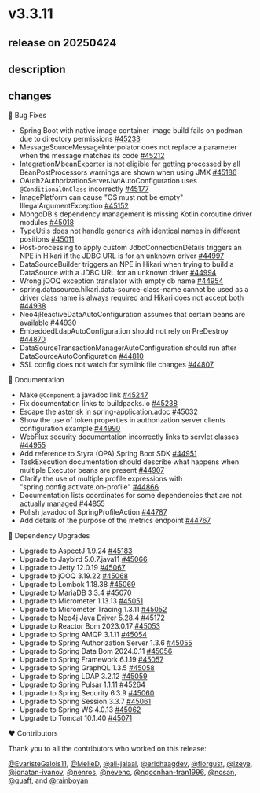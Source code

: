 # v3.3.11

## release on 20250424
## description
## changes
🐞 Bug Fixes

* Spring Boot with native image container image build fails on podman due to directory permissions <a href="https://github.com/spring-projects/spring-boot/issues/45233" data-hovercard-type="issue" data-hovercard-url="/spring-projects/spring-boot/issues/45233/hovercard">#45233</a>
* MessageSourceMessageInterpolator does not replace a parameter when the message matches its code <a href="https://github.com/spring-projects/spring-boot/pull/45212" data-hovercard-type="pull_request" data-hovercard-url="/spring-projects/spring-boot/pull/45212/hovercard">#45212</a>
* IntegrationMbeanExporter is not eligible for getting processed by all BeanPostProcessors warnings are shown when using JMX <a href="https://github.com/spring-projects/spring-boot/issues/45186" data-hovercard-type="issue" data-hovercard-url="/spring-projects/spring-boot/issues/45186/hovercard">#45186</a>
* OAuth2AuthorizationServerJwtAutoConfiguration uses <code>@ConditionalOnClass</code> incorrectly <a href="https://github.com/spring-projects/spring-boot/issues/45177" data-hovercard-type="issue" data-hovercard-url="/spring-projects/spring-boot/issues/45177/hovercard">#45177</a>
* ImagePlatform can cause "OS must not be empty" IllegalArgumentException <a href="https://github.com/spring-projects/spring-boot/issues/45152" data-hovercard-type="issue" data-hovercard-url="/spring-projects/spring-boot/issues/45152/hovercard">#45152</a>
* MongoDB's dependency management is missing Kotlin coroutine driver modules <a href="https://github.com/spring-projects/spring-boot/pull/45018" data-hovercard-type="pull_request" data-hovercard-url="/spring-projects/spring-boot/pull/45018/hovercard">#45018</a>
* TypeUtils does not handle generics with identical names in different positions <a href="https://github.com/spring-projects/spring-boot/pull/45011" data-hovercard-type="pull_request" data-hovercard-url="/spring-projects/spring-boot/pull/45011/hovercard">#45011</a>
* Post-processing to apply custom JdbcConnectionDetails triggers an NPE in Hikari if the JDBC URL is for an unknown driver <a href="https://github.com/spring-projects/spring-boot/issues/44997" data-hovercard-type="issue" data-hovercard-url="/spring-projects/spring-boot/issues/44997/hovercard">#44997</a>
* DataSourceBuilder triggers an NPE in Hikari when trying to build a DataSource with a JDBC URL for an unknown driver <a href="https://github.com/spring-projects/spring-boot/issues/44994" data-hovercard-type="issue" data-hovercard-url="/spring-projects/spring-boot/issues/44994/hovercard">#44994</a>
* Wrong jOOQ exception translator with empty db name <a href="https://github.com/spring-projects/spring-boot/pull/44954" data-hovercard-type="pull_request" data-hovercard-url="/spring-projects/spring-boot/pull/44954/hovercard">#44954</a>
* spring.datasource.hikari.data-source-class-name cannot be used as a driver class name is always required and Hikari does not accept both <a href="https://github.com/spring-projects/spring-boot/issues/44938" data-hovercard-type="issue" data-hovercard-url="/spring-projects/spring-boot/issues/44938/hovercard">#44938</a>
* Neo4jReactiveDataAutoConfiguration assumes that certain beans are available <a href="https://github.com/spring-projects/spring-boot/issues/44930" data-hovercard-type="issue" data-hovercard-url="/spring-projects/spring-boot/issues/44930/hovercard">#44930</a>
* EmbeddedLdapAutoConfiguration should not rely on PreDestroy <a href="https://github.com/spring-projects/spring-boot/issues/44870" data-hovercard-type="issue" data-hovercard-url="/spring-projects/spring-boot/issues/44870/hovercard">#44870</a>
* DataSourceTransactionManagerAutoConfiguration should run after DataSourceAutoConfiguration <a href="https://github.com/spring-projects/spring-boot/issues/44810" data-hovercard-type="issue" data-hovercard-url="/spring-projects/spring-boot/issues/44810/hovercard">#44810</a>
* SSL config does not watch for symlink file changes <a href="https://github.com/spring-projects/spring-boot/issues/44807" data-hovercard-type="issue" data-hovercard-url="/spring-projects/spring-boot/issues/44807/hovercard">#44807</a>

📔 Documentation

* Make <code>@Component</code> a javadoc link <a href="https://github.com/spring-projects/spring-boot/pull/45247" data-hovercard-type="pull_request" data-hovercard-url="/spring-projects/spring-boot/pull/45247/hovercard">#45247</a>
* Fix documentation links to buildpacks.io <a href="https://github.com/spring-projects/spring-boot/pull/45238" data-hovercard-type="pull_request" data-hovercard-url="/spring-projects/spring-boot/pull/45238/hovercard">#45238</a>
* Escape the asterisk in spring-application.adoc <a href="https://github.com/spring-projects/spring-boot/pull/45032" data-hovercard-type="pull_request" data-hovercard-url="/spring-projects/spring-boot/pull/45032/hovercard">#45032</a>
* Show the use of token properties in authorization server clients configuration example <a href="https://github.com/spring-projects/spring-boot/issues/44990" data-hovercard-type="issue" data-hovercard-url="/spring-projects/spring-boot/issues/44990/hovercard">#44990</a>
* WebFlux security documentation incorrectly links to servlet classes <a href="https://github.com/spring-projects/spring-boot/issues/44955" data-hovercard-type="issue" data-hovercard-url="/spring-projects/spring-boot/issues/44955/hovercard">#44955</a>
* Add reference to Styra (OPA) Spring Boot SDK <a href="https://github.com/spring-projects/spring-boot/pull/44951" data-hovercard-type="pull_request" data-hovercard-url="/spring-projects/spring-boot/pull/44951/hovercard">#44951</a>
* TaskExecution documentation should describe what happens when multiple Executor beans are present <a href="https://github.com/spring-projects/spring-boot/issues/44907" data-hovercard-type="issue" data-hovercard-url="/spring-projects/spring-boot/issues/44907/hovercard">#44907</a>
* Clarify the use of multiple profile expressions with "spring.config.activate.on-profile" <a href="https://github.com/spring-projects/spring-boot/pull/44866" data-hovercard-type="pull_request" data-hovercard-url="/spring-projects/spring-boot/pull/44866/hovercard">#44866</a>
* Documentation lists coordinates for some dependencies that are not actually managed <a href="https://github.com/spring-projects/spring-boot/issues/44855" data-hovercard-type="issue" data-hovercard-url="/spring-projects/spring-boot/issues/44855/hovercard">#44855</a>
* Polish javadoc of SpringProfileAction <a href="https://github.com/spring-projects/spring-boot/pull/44787" data-hovercard-type="pull_request" data-hovercard-url="/spring-projects/spring-boot/pull/44787/hovercard">#44787</a>
* Add details of the purpose of the metrics endpoint <a href="https://github.com/spring-projects/spring-boot/pull/44767" data-hovercard-type="pull_request" data-hovercard-url="/spring-projects/spring-boot/pull/44767/hovercard">#44767</a>

🔨 Dependency Upgrades

* Upgrade to AspectJ 1.9.24 <a href="https://github.com/spring-projects/spring-boot/issues/45183" data-hovercard-type="issue" data-hovercard-url="/spring-projects/spring-boot/issues/45183/hovercard">#45183</a>
* Upgrade to Jaybird 5.0.7.java11 <a href="https://github.com/spring-projects/spring-boot/issues/45066" data-hovercard-type="issue" data-hovercard-url="/spring-projects/spring-boot/issues/45066/hovercard">#45066</a>
* Upgrade to Jetty 12.0.19 <a href="https://github.com/spring-projects/spring-boot/issues/45067" data-hovercard-type="issue" data-hovercard-url="/spring-projects/spring-boot/issues/45067/hovercard">#45067</a>
* Upgrade to jOOQ 3.19.22 <a href="https://github.com/spring-projects/spring-boot/issues/45068" data-hovercard-type="issue" data-hovercard-url="/spring-projects/spring-boot/issues/45068/hovercard">#45068</a>
* Upgrade to Lombok 1.18.38 <a href="https://github.com/spring-projects/spring-boot/issues/45069" data-hovercard-type="issue" data-hovercard-url="/spring-projects/spring-boot/issues/45069/hovercard">#45069</a>
* Upgrade to MariaDB 3.3.4 <a href="https://github.com/spring-projects/spring-boot/issues/45070" data-hovercard-type="issue" data-hovercard-url="/spring-projects/spring-boot/issues/45070/hovercard">#45070</a>
* Upgrade to Micrometer 1.13.13 <a href="https://github.com/spring-projects/spring-boot/issues/45051" data-hovercard-type="issue" data-hovercard-url="/spring-projects/spring-boot/issues/45051/hovercard">#45051</a>
* Upgrade to Micrometer Tracing 1.3.11 <a href="https://github.com/spring-projects/spring-boot/issues/45052" data-hovercard-type="issue" data-hovercard-url="/spring-projects/spring-boot/issues/45052/hovercard">#45052</a>
* Upgrade to Neo4j Java Driver 5.28.4 <a href="https://github.com/spring-projects/spring-boot/issues/45172" data-hovercard-type="issue" data-hovercard-url="/spring-projects/spring-boot/issues/45172/hovercard">#45172</a>
* Upgrade to Reactor Bom 2023.0.17 <a href="https://github.com/spring-projects/spring-boot/issues/45053" data-hovercard-type="issue" data-hovercard-url="/spring-projects/spring-boot/issues/45053/hovercard">#45053</a>
* Upgrade to Spring AMQP 3.1.11 <a href="https://github.com/spring-projects/spring-boot/issues/45054" data-hovercard-type="issue" data-hovercard-url="/spring-projects/spring-boot/issues/45054/hovercard">#45054</a>
* Upgrade to Spring Authorization Server 1.3.6 <a href="https://github.com/spring-projects/spring-boot/issues/45055" data-hovercard-type="issue" data-hovercard-url="/spring-projects/spring-boot/issues/45055/hovercard">#45055</a>
* Upgrade to Spring Data Bom 2024.0.11 <a href="https://github.com/spring-projects/spring-boot/issues/45056" data-hovercard-type="issue" data-hovercard-url="/spring-projects/spring-boot/issues/45056/hovercard">#45056</a>
* Upgrade to Spring Framework 6.1.19 <a href="https://github.com/spring-projects/spring-boot/issues/45057" data-hovercard-type="issue" data-hovercard-url="/spring-projects/spring-boot/issues/45057/hovercard">#45057</a>
* Upgrade to Spring GraphQL 1.3.5 <a href="https://github.com/spring-projects/spring-boot/issues/45058" data-hovercard-type="issue" data-hovercard-url="/spring-projects/spring-boot/issues/45058/hovercard">#45058</a>
* Upgrade to Spring LDAP 3.2.12 <a href="https://github.com/spring-projects/spring-boot/issues/45059" data-hovercard-type="issue" data-hovercard-url="/spring-projects/spring-boot/issues/45059/hovercard">#45059</a>
* Upgrade to Spring Pulsar 1.1.11 <a href="https://github.com/spring-projects/spring-boot/issues/45264" data-hovercard-type="issue" data-hovercard-url="/spring-projects/spring-boot/issues/45264/hovercard">#45264</a>
* Upgrade to Spring Security 6.3.9 <a href="https://github.com/spring-projects/spring-boot/issues/45060" data-hovercard-type="issue" data-hovercard-url="/spring-projects/spring-boot/issues/45060/hovercard">#45060</a>
* Upgrade to Spring Session 3.3.7 <a href="https://github.com/spring-projects/spring-boot/issues/45061" data-hovercard-type="issue" data-hovercard-url="/spring-projects/spring-boot/issues/45061/hovercard">#45061</a>
* Upgrade to Spring WS 4.0.13 <a href="https://github.com/spring-projects/spring-boot/issues/45062" data-hovercard-type="issue" data-hovercard-url="/spring-projects/spring-boot/issues/45062/hovercard">#45062</a>
* Upgrade to Tomcat 10.1.40 <a href="https://github.com/spring-projects/spring-boot/issues/45071" data-hovercard-type="issue" data-hovercard-url="/spring-projects/spring-boot/issues/45071/hovercard">#45071</a>

❤️ Contributors

Thank you to all the contributors who worked on this release:

<a class="user-mention notranslate" data-hovercard-type="user" data-hovercard-url="/users/EvaristeGalois11/hovercard" data-octo-click="hovercard-link-click" data-octo-dimensions="link_type:self" href="https://github.com/EvaristeGalois11">@EvaristeGalois11</a>, <a class="user-mention notranslate" data-hovercard-type="user" data-hovercard-url="/users/MelleD/hovercard" data-octo-click="hovercard-link-click" data-octo-dimensions="link_type:self" href="https://github.com/MelleD">@MelleD</a>, <a class="user-mention notranslate" data-hovercard-type="user" data-hovercard-url="/users/ali-jalaal/hovercard" data-octo-click="hovercard-link-click" data-octo-dimensions="link_type:self" href="https://github.com/ali-jalaal">@ali-jalaal</a>, <a class="user-mention notranslate" data-hovercard-type="user" data-hovercard-url="/users/erichaagdev/hovercard" data-octo-click="hovercard-link-click" data-octo-dimensions="link_type:self" href="https://github.com/erichaagdev">@erichaagdev</a>, <a class="user-mention notranslate" data-hovercard-type="user" data-hovercard-url="/users/florgust/hovercard" data-octo-click="hovercard-link-click" data-octo-dimensions="link_type:self" href="https://github.com/florgust">@florgust</a>, <a class="user-mention notranslate" data-hovercard-type="user" data-hovercard-url="/users/izeye/hovercard" data-octo-click="hovercard-link-click" data-octo-dimensions="link_type:self" href="https://github.com/izeye">@izeye</a>, <a class="user-mention notranslate" data-hovercard-type="user" data-hovercard-url="/users/jonatan-ivanov/hovercard" data-octo-click="hovercard-link-click" data-octo-dimensions="link_type:self" href="https://github.com/jonatan-ivanov">@jonatan-ivanov</a>, <a class="user-mention notranslate" data-hovercard-type="user" data-hovercard-url="/users/nenros/hovercard" data-octo-click="hovercard-link-click" data-octo-dimensions="link_type:self" href="https://github.com/nenros">@nenros</a>, <a class="user-mention notranslate" data-hovercard-type="user" data-hovercard-url="/users/nevenc/hovercard" data-octo-click="hovercard-link-click" data-octo-dimensions="link_type:self" href="https://github.com/nevenc">@nevenc</a>, <a class="user-mention notranslate" data-hovercard-type="user" data-hovercard-url="/users/ngocnhan-tran1996/hovercard" data-octo-click="hovercard-link-click" data-octo-dimensions="link_type:self" href="https://github.com/ngocnhan-tran1996">@ngocnhan-tran1996</a>, <a class="user-mention notranslate" data-hovercard-type="user" data-hovercard-url="/users/nosan/hovercard" data-octo-click="hovercard-link-click" data-octo-dimensions="link_type:self" href="https://github.com/nosan">@nosan</a>, <a class="user-mention notranslate" data-hovercard-type="user" data-hovercard-url="/users/quaff/hovercard" data-octo-click="hovercard-link-click" data-octo-dimensions="link_type:self" href="https://github.com/quaff">@quaff</a>, and <a class="user-mention notranslate" data-hovercard-type="user" data-hovercard-url="/users/rainboyan/hovercard" data-octo-click="hovercard-link-click" data-octo-dimensions="link_type:self" href="https://github.com/rainboyan">@rainboyan</a>


